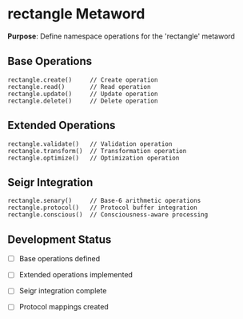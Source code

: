 # rectangle Metaword

**Purpose**: Define namespace operations for the 'rectangle' metaword

## Base Operations

```hyphos
rectangle.create()     // Create operation
rectangle.read()       // Read operation  
rectangle.update()     // Update operation
rectangle.delete()     // Delete operation
```

## Extended Operations

```hyphos
rectangle.validate()   // Validation operation
rectangle.transform()  // Transformation operation
rectangle.optimize()   // Optimization operation
```

## Seigr Integration

```hyphos
rectangle.senary()     // Base-6 arithmetic operations
rectangle.protocol()   // Protocol buffer integration
rectangle.conscious()  // Consciousness-aware processing
```

## Development Status

- [ ] Base operations defined
- [ ] Extended operations implemented  
- [ ] Seigr integration complete
- [ ] Protocol mappings created


